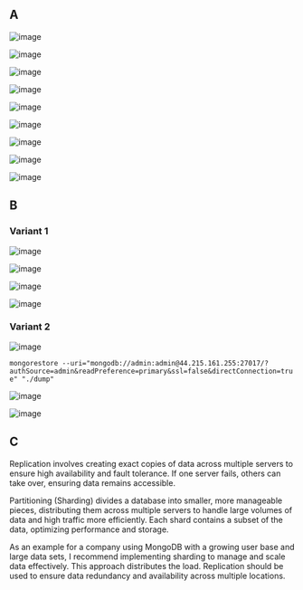 ## A

![image](./A/authSource2.jpg)

![image](./A/users.jpg)

![image](./A/user1.jpg)

![image](./A/user1_read.jpg)

![image](./A/user1_write.jpg)

![image](./A/user2.jpg)

![image](./A/user2_read.jpg)

![image](./A/user2_write.jpg)

![image](./A/user2_delete.jpg)

## B

### Variant 1

![image](./B/volume.jpg)

![image](./B/drop_collection.jpg)

![image](./B/backup_volume.jpg)

![image](./B/backup_db.jpg)

### Variant 2

![image](./B/terminal_backup.jpg)

`mongorestore --uri="mongodb://admin:admin@44.215.161.255:27017/?authSource=admin&readPreference=primary&ssl=false&directConnection=true" "./dump"`

![image](./B/terminal_restore.jpg)

![image](./B/terminal_restored_data.jpg)

## C

Replication involves creating exact copies of data across multiple servers to ensure high availability and fault tolerance. If one server fails, others can take over, ensuring data remains accessible.

Partitioning (Sharding) divides a database into smaller, more manageable pieces, distributing them across multiple servers to handle large volumes of data and high traffic more efficiently. Each shard contains a subset of the data, optimizing performance and storage.

As an example for a company using MongoDB with a growing user base and large data sets, I recommend implementing sharding to manage and scale data effectively. This approach distributes the load. Replication should be used to ensure data redundancy and availability across multiple locations.
